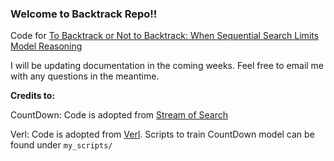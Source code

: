 ### Welcome to Backtrack Repo!!

Code for [To Backtrack or Not to Backtrack: When Sequential Search Limits Model Reasoning](https://arxiv.org/abs/2504.07052)


I will be updating documentation in the coming weeks. Feel free to email me with any questions in the meantime. 

**Credits to:**

CountDown: Code is adopted from [Stream of Search](https://github.com/kanishkg/stream-of-search)

Verl: Code is adopted from [Verl](https://github.com/volcengine/verl). Scripts to train CountDown model can be found under `my_scripts/`

